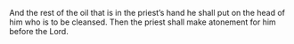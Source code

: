 And the rest of the oil that is in the priest’s hand he shall put on the head of him who is to be cleansed. Then the priest shall make atonement for him before the Lord.
